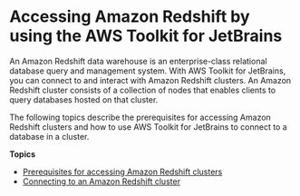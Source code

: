 # Accessing Amazon Redshift by using the AWS Toolkit for JetBrains<a name="accessing-redshift"></a>

An Amazon Redshift data warehouse is an enterprise\-class relational database query and management system\. With AWS Toolkit for JetBrains, you can connect to and interact with Amazon Redshift clusters\. An Amazon Redshift cluster consists of a collection of nodes that enables clients to query databases hosted on that cluster\. 

The following topics describe the prerequisites for accessing Amazon Redshift clusters and how to use AWS Toolkit for JetBrains to connect to a database in a cluster\.

**Topics**
+ [Prerequisites for accessing Amazon Redshift clusters](redshift-access-prerequisities.md)
+ [Connecting to an Amazon Redshift cluster](redshift-connection.md)
